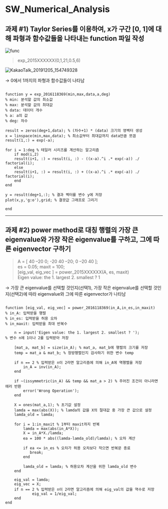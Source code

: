 # SW_Numerical_Analysis

## 과제 #1) Taylor Series를 이용하여, x가 구간 [0, 1]에 대해  파형과 함수값들을 나타내는 function 파일 작성

![func](https://user-images.githubusercontent.com/58457978/70209778-7c766300-1774-11ea-8772-77c4835b4b74.jpg)

> exp_2015XXXXXX(0,1,21,0.5,6)

![KakaoTalk_20191205_154749328](https://user-images.githubusercontent.com/58457978/70210701-ae88c480-1776-11ea-9adf-8686818a55a2.png)

→ 0에서 1까지의  파형과 함수값들이 나타남

<pre><code>
function y = exp_2016118369(min,max,data,a,deg)
% min: 분석할 값의 최소값
% max: 분석할 값의 최대값
% data: 데이터 개수
% a: a의 값
% deg: 차수

result = zeros(deg+1,data); % (차수+1) * (data) 크기의 영벡터 생성
x = linspace(min,max,data); % 최소값부터 최대값까지 data만큼 쪼갬
result(1,:) = exp(-a);

for i = 1:deg % 테일러 시리즈를 계산하는 알고리즘
    if mod(i,2)
    result(i+1, :) = result(i, :) - ((x-a).^i .* exp(-a)) ./ factorial(i);
    else
    result(i+1, :) = result(i, :) + ((x-a).^i .* exp(-a)) ./ factorial(i);
    end
end

y = result(deg+1,:); % 결과 벡터를 변수 y에 저장
plot(x,y,'g:o'),grid; % 결괏값 그래프로 그리기

end
</code></pre>

----------

## 과제 #2) power method로 대칭 행렬의 가장 큰 eigenvalue와 가장 작은 eigenvalue를 구하고, 그에 따른 eigenvector 구하기

> A = [ 40 –20 0; -20 40 –20; 0 –20 40 ];  
> es = 0.05; maxit = 100;  
> [eig_val, eig_vec ] = power_2015XXXXXX(A, es, maxit)  
Eigen value: the 1. largest 2. smallest ? 1  

→ 가장 큰 eigenvalue를 선택할 것인지(선택1), 가장 작은 eigenvalue를 선택할 것인지(선택2)에 따라 eigenvalue와 그에 따른 eigenvector가 나타남

<pre><code>
function [eig_val, eig_vec] = power_2016118369(in_A,in_es,in_maxit)
% in_A: 입력받을 행렬
% in_es: 입력받을 허용 오차
% in_maxit: 입력받을 최대 반복수

    n = input('Eigen value: the 1. largest 2. smallest ? ');
% 변수 n에 1이나 2를 입력받아 저장
    
    [mat_a, mat_b] = size(in_A); % mat_a, mat_b에 행렬의 크기를 저장
    temp = mat_a & mat_b; % 정방행렬인지 검사하기 위한 변수 temp

    if n == 2 % 입력받은 n이 2라면 알고리즘에 의해 in_A에 역행렬을 저장
        in_A = inv(in_A);        
    end

    if ~(issymmetric(in_A) && temp && mat_a > 2) % 주어진 조건이 아니라면 에러 반환
        error('Wrong Operation');        
    end
    
    X = ones(mat_a,1); % 초기값 설정
    lamda = max(abs(X)); % lamda의 값을 X의 절대값 중 가장 큰 값으로 설정
    lamda_old = lamda;
    
    for i = 1:in_maxit % 1부터 maxit까지 반복
        lamda = max(abs(in_A*X));
        X = in_A*X./lamda;
        ea = 100 * abs((lamda-lamda_old)/lamda); % 오차 계산

        if ea <= in_es % 오차가 허용 오차보다 작으면 반복문 종료
           break;
        end
        
        lamda_old = lamda; % 허용오차 계산을 위한 lamda_old 변수
    end
    
    eig_val = lamda;
    eig_vec = X;
    if n == 2 % 입력받은 n이 2라면 알고리즘에 의해 eig_val의 값을 역수로 저장
            eig_val = 1/eig_val;
    end
end
</code></pre>
